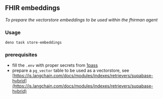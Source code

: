## FHIR embeddings

_To prepare the vectorstore embeddings to be used within the fhirman agent_

### Usage

```
deno task store-embeddings
```

### prerequisites

- fill the `.env` with proper secrets from
  [1pass](https://start.1password.com/open/i?a=6LHIVNWALFHBVLMTD4JD4PACSM&v=d2nlsaomvnbsnl2ks6zq3mq4ae&i=ewmlo7rbrnb63mldlwedpyrmby&h=alleycorpnord.1password.com)
- prepare a `pg_vector` table to be used as a vectorstore, see
  [https://js.langchain.com/docs/modules/indexes/retrievers/supabase-hybrid](https://js.langchain.com/docs/modules/indexes/retrievers/supabase-hybrid)
